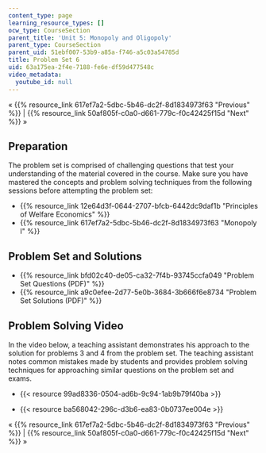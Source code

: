 ```yaml
---
content_type: page
learning_resource_types: []
ocw_type: CourseSection
parent_title: 'Unit 5: Monopoly and Oligopoly'
parent_type: CourseSection
parent_uid: 51ebf007-53b9-a85a-f746-a5c03a54785d
title: Problem Set 6
uid: 63a175ea-2f4e-7188-fe6e-df59d477548c
video_metadata:
  youtube_id: null
---
```


« {{% resource_link 617ef7a2-5dbc-5b46-dc2f-8d1834973f63 "Previous" %}} | {{% resource_link 50af805f-c0a0-d661-779c-f0c42425f15d "Next" %}} »

Preparation
-----------

The problem set is comprised of challenging questions that test your understanding of the material covered in the course. Make sure you have mastered the concepts and problem solving techniques from the following sessions before attempting the problem set:

*   {{% resource_link 12e64d3f-0644-2707-bfcb-6442dc9daf1b "Principles of Welfare Economics" %}}
*   {{% resource_link 617ef7a2-5dbc-5b46-dc2f-8d1834973f63 "Monopoly I" %}}

Problem Set and Solutions
-------------------------

*   {{% resource_link bfd02c40-de05-ca32-7f4b-93745ccfa049 "Problem Set Questions (PDF)" %}}
*   {{% resource_link a9c0efee-2d77-5e0b-3684-3b666f6e8734 "Problem Set Solutions (PDF)" %}}

Problem Solving Video
---------------------

In the video below, a teaching assistant demonstrates his approach to the solution for problems 3 and 4 from the problem set. The teaching assistant notes common mistakes made by students and provides problem solving techniques for approaching similar questions on the problem set and exams.

*   {{< resource 99ad8336-0504-ad6b-9c94-1ab9b79f40ba >}}

*   {{< resource ba568042-296c-d3b6-ea83-0b0737ee004e >}}

« {{% resource_link 617ef7a2-5dbc-5b46-dc2f-8d1834973f63 "Previous" %}} | {{% resource_link 50af805f-c0a0-d661-779c-f0c42425f15d "Next" %}} »
